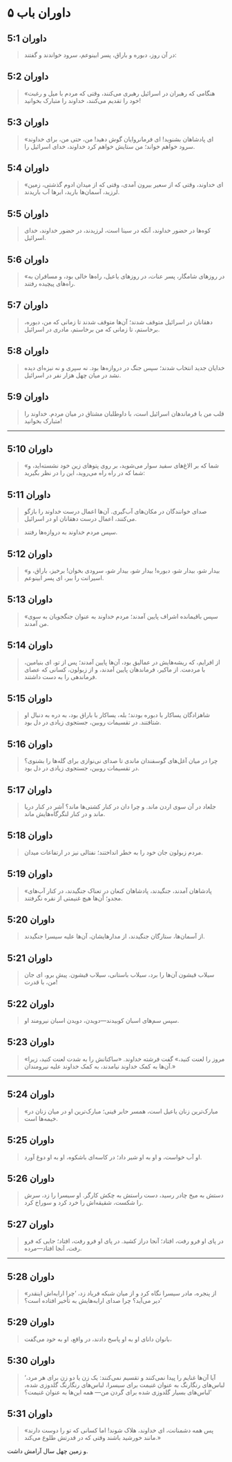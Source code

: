 # داوران باب ۵

## داوران 5:1

> در آن روز، دبوره و باراق، پسر ابینوعم، سرود خواندند و گفتند:

## داوران 5:2

> «هنگامی که رهبران در اسرائیل رهبری می‌کنند،
> وقتی که مردم با میل و رغبت خود را تقدیم می‌کنند،
> خداوند را متبارک بخوانید!

## داوران 5:3

> «ای پادشاهان بشنوید! ای فرمانروایان گوش دهید!
> من، حتی من، برای خداوند سرود خواهم خواند؛
> من ستایش خواهم کرد خداوند، خدای اسرائیل را.

## داوران 5:4

> «ای خداوند، وقتی که از سعیر بیرون آمدی،
> وقتی که از میدان ادوم گذشتی،
> زمین لرزید، آسمان‌ها بارید،
> ابرها آب باریدند.

## داوران 5:5

> کوه‌ها در حضور خداوند، آنکه در سینا است، لرزیدند،
> در حضور خداوند، خدای اسرائیل.

## داوران 5:6

> «در روزهای شامگار، پسر عنات،
> در روزهای یاعیل، راه‌ها خالی بود،
> و مسافران به راه‌های پیچیده رفتند.

## داوران 5:7

> دهقانان در اسرائیل متوقف شدند؛
> آن‌ها متوقف شدند تا زمانی که من، دبوره، برخاستم،
> تا زمانی که من برخاستم، مادری در اسرائیل.

## داوران 5:8

> خدایان جدید انتخاب شدند؛ سپس جنگ در دروازه‌ها بود.
> نه سپری و نه نیزه‌ای دیده نشد
> در میان چهل هزار نفر در اسرائیل.

## داوران 5:9

> قلب من با فرماندهان اسرائیل است،
> با داوطلبان مشتاق در میان مردم.
> خداوند را متبارک بخوانید!

---

## داوران 5:10

> «شما که بر الاغ‌های سفید سوار می‌شوید،
> بر روی پتوهای زین خود نشسته‌اید،
> و شما که در راه راه می‌روید، این را در نظر بگیرید:

## داوران 5:11

> صدای خوانندگان در مکان‌های آب‌گیری.
> آن‌ها اعمال درست خداوند را بازگو می‌کنند،
> اعمال درست دهقانان او در اسرائیل.

> سپس مردم خداوند
> به دروازه‌ها رفتند.

## داوران 5:12

> «بیدار شو، بیدار شو، دبوره!
> بیدار شو، بیدار شو، سرودی بخوان!
> برخیز، باراق، و اسیرانت را ببر، ای پسر ابینوعم.

## داوران 5:13

> «سپس باقیمانده اشراف پایین آمدند؛
> مردم خداوند به عنوان جنگجویان به سوی من آمدند.

## داوران 5:14

> از افرایم، که ریشه‌هایش در عمالیق بود،
> آن‌ها پایین آمدند؛ پس از تو، ای بنیامین،
> با مردمت. از ماکیر، فرماندهان پایین آمدند،
> و از زبولون، کسانی که عصای فرماندهی را به دست داشتند.

## داوران 5:15

> شاهزادگان یساکار با دبوره بودند؛
> بله، یساکار با باراق بود،
> به دره به دنبال او شتافتند.
> در تقسیمات روبین،
> جستجوی زیادی در دل بود.

## داوران 5:16

> چرا در میان آغل‌های گوسفندان ماندی
> تا صدای نی‌نوازی برای گله‌ها را بشنوی؟
> در تقسیمات روبین،
> جستجوی زیادی در دل بود.

## داوران 5:17

> جلعاد در آن سوی اردن ماند.
> و چرا دان در کنار کشتی‌ها ماند؟
> آشر در کنار دریا ماند
> و در کنار لنگرگاه‌هایش ماند.

## داوران 5:18

> مردم زبولون جان خود را به خطر انداختند؛
> نفتالی نیز در ارتفاعات میدان.

## داوران 5:19

> «پادشاهان آمدند، جنگیدند،
> پادشاهان کنعان در تعناک جنگیدند،
> در کنار آب‌های مجدو؛
> آن‌ها هیچ غنیمتی از نقره نگرفتند.

## داوران 5:20

> از آسمان‌ها، ستارگان جنگیدند،
> از مدارهایشان، آن‌ها علیه سیسرا جنگیدند.

## داوران 5:21

> سیلاب قیشون آن‌ها را برد،
> سیلاب باستانی، سیلاب قیشون.
> پیش برو، ای جان من، با قدرت!

## داوران 5:22

> سپس سم‌های اسبان کوبیدند—دویدن، دویدن اسبان نیرومند او.

## داوران 5:23

> «مروز را لعنت کنید،» گفت فرشته خداوند.
> «ساکنانش را به شدت لعنت کنید،
> زیرا آن‌ها به کمک خداوند نیامدند،
> به کمک خداوند علیه نیرومندان.»

---

## داوران 5:24

> «مبارک‌ترین زنان یاعیل است،
> همسر حابر قینی؛
> مبارک‌ترین او در میان زنان در خیمه‌ها است.

## داوران 5:25

> او آب خواست، و او به او شیر داد؛
> در کاسه‌ای باشکوه، او به او دوغ آورد.

## داوران 5:26

> دستش به میخ چادر رسید،
> دست راستش به چکش کارگر.
> او سیسرا را زد، سرش را شکست،
> شقیقه‌اش را خرد کرد و سوراخ کرد.

## داوران 5:27

> در پای او فرو رفت، افتاد؛
> آنجا دراز کشید.
> در پای او فرو رفت، افتاد؛
> جایی که فرو رفت، آنجا افتاد—مرده.

---

## داوران 5:28

> «از پنجره، مادر سیسرا
> نگاه کرد و از میان شبکه فریاد زد،
> ‘چرا ارابه‌اش اینقدر دیر می‌آید؟
> چرا صدای ارابه‌هایش به تأخیر افتاده است؟’

## داوران 5:29

> بانوان دانای او به او پاسخ دادند،
> در واقع، او به خود می‌گفت،

## داوران 5:30

> ‘آیا آن‌ها غنایم را پیدا نمی‌کنند و تقسیم نمی‌کنند:
> یک زن یا دو زن برای هر مرد،
> لباس‌های رنگارنگ به عنوان غنیمت برای سیسرا،
> لباس‌های رنگارنگ گلدوزی شده،
> لباس‌های بسیار گلدوزی شده برای گردن من—
> همه این‌ها به عنوان غنیمت؟’

## داوران 5:31

> «پس همه دشمنانت، ای خداوند، هلاک شوند!
> اما کسانی که تو را دوست دارند مانند خورشید باشند
> وقتی که در قدرتش طلوع می‌کند.»

و زمین چهل سال آرامش داشت.
